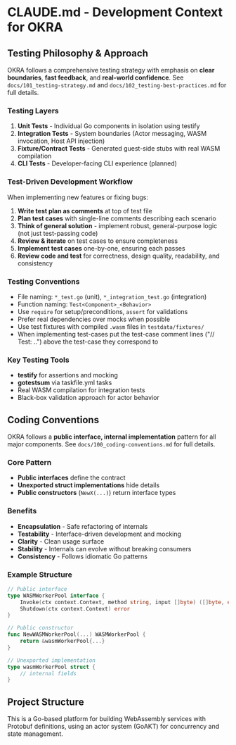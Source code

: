 # CLAUDE.md - Development Context for OKRA

## Testing Philosophy & Approach

OKRA follows a comprehensive testing strategy with emphasis on **clear boundaries**, **fast feedback**, and **real-world confidence**. See `docs/101_testing-strategy.md` and `docs/102_testing-best-practices.md` for full details.

### Testing Layers
1. **Unit Tests** - Individual Go components in isolation using testify
2. **Integration Tests** - System boundaries (Actor messaging, WASM invocation, Host API injection)
3. **Fixture/Contract Tests** - Generated guest-side stubs with real WASM compilation
4. **CLI Tests** - Developer-facing CLI experience (planned)

### Test-Driven Development Workflow
When implementing new features or fixing bugs:

1. **Write test plan as comments** at top of test file
2. **Plan test cases** with single-line comments describing each scenario
3. **Think of general solution** - implement robust, general-purpose logic (not just test-passing code)
4. **Review & iterate** on test cases to ensure completeness
5. **Implement test cases** one-by-one, ensuring each passes
6. **Review code and test** for correctness, design quality, readability, and consistency

### Testing Conventions
- File naming: `*_test.go` (unit), `*_integration_test.go` (integration)
- Function naming: `Test<Component>_<Behavior>`
- Use `require` for setup/preconditions, `assert` for validations
- Prefer real dependencies over mocks when possible
- Use test fixtures with compiled `.wasm` files in `testdata/fixtures/`
- When implementing test-cases put the test-case comment lines ("// Test: ..") above the test-case they correspond to

### Key Testing Tools
- **testify** for assertions and mocking
- **gotestsum** via taskfile.yml tasks
- Real WASM compilation for integration tests
- Black-box validation approach for actor behavior

## Coding Conventions

OKRA follows a **public interface, internal implementation** pattern for all major components. See `docs/100_coding-conventions.md` for full details.

### Core Pattern
- **Public interfaces** define the contract
- **Unexported struct implementations** hide details
- **Public constructors** (`NewX(...)`) return interface types

### Benefits
- **Encapsulation** - Safe refactoring of internals
- **Testability** - Interface-driven development and mocking
- **Clarity** - Clean usage surface
- **Stability** - Internals can evolve without breaking consumers
- **Consistency** - Follows idiomatic Go patterns

### Example Structure
```go
// Public interface
type WASMWorkerPool interface {
    Invoke(ctx context.Context, method string, input []byte) ([]byte, error)
    Shutdown(ctx context.Context) error
}

// Public constructor
func NewWASMWorkerPool(...) WASMWorkerPool {
    return &wasmWorkerPool{...}
}

// Unexported implementation
type wasmWorkerPool struct {
    // internal fields
}
```

## Project Structure
This is a Go-based platform for building WebAssembly services with Protobuf definitions, using an actor system (GoAKT) for concurrency and state management.